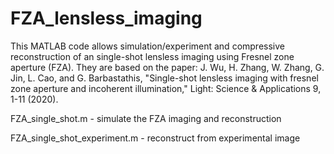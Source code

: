 # FZA_lensless_imaging
This MATLAB code allows simulation/experiment and compressive reconstruction of an single-shot lensless imaging using Fresnel zone aperture (FZA). They are based on the paper:
J. Wu, H. Zhang, W. Zhang, G. Jin, L. Cao, and G. Barbastathis, "Single-shot lensless imaging with fresnel zone aperture and incoherent illumination," Light: Science & Applications 9, 1-11 (2020).

FZA_single_shot.m	- simulate the FZA imaging and reconstruction

FZA_single_shot_experiment.m	- reconstruct from experimental image
